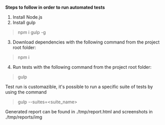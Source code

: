 **Steps to follow in order to run automated tests**

1. Install Node.js
2. Install gulp
> npm i gulp -g
3. Download dependencies with the following command from the project root folder:
> npm i
4. Run tests with the following command from the project root folder:
> gulp

Test run is customazible, it's possible to run a specific suite of tests by using the command
> gulp --suites=<suite_name>

Generated report can be found in ./tmp/report.html and screenshots in ./tmp/reports/img